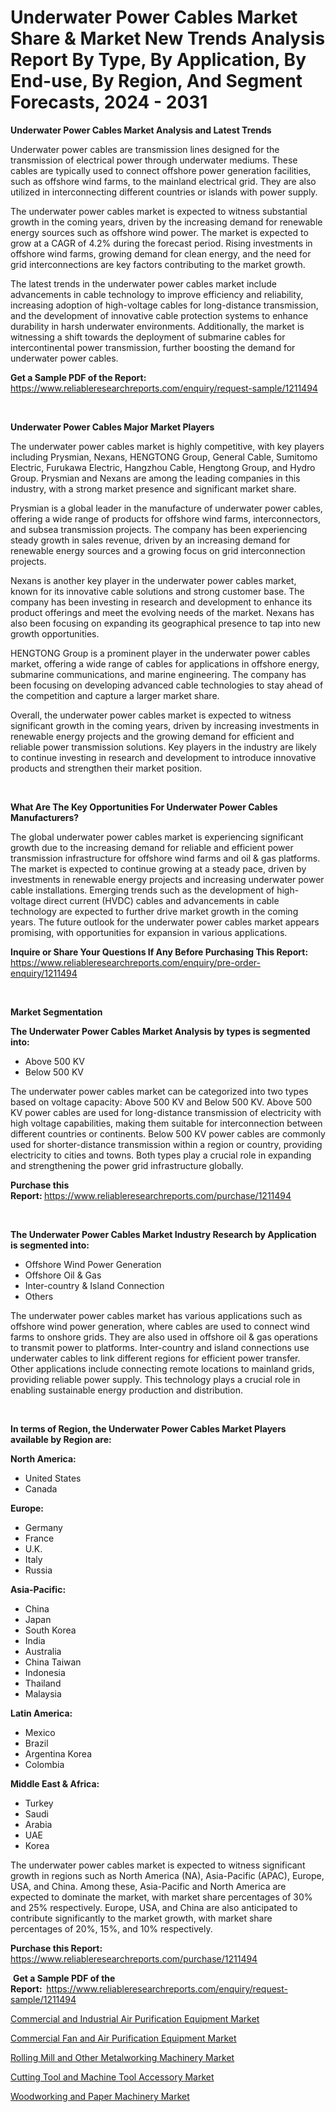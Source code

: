 <p><h1>Underwater Power Cables Market Share & Market New Trends Analysis Report By Type, By Application, By End-use, By Region, And Segment Forecasts, 2024 - 2031</h1></p><p><strong>Underwater Power Cables Market Analysis and Latest Trends</strong></p>
<p><p>Underwater power cables are transmission lines designed for the transmission of electrical power through underwater mediums. These cables are typically used to connect offshore power generation facilities, such as offshore wind farms, to the mainland electrical grid. They are also utilized in interconnecting different countries or islands with power supply.</p><p>The underwater power cables market is expected to witness substantial growth in the coming years, driven by the increasing demand for renewable energy sources such as offshore wind power. The market is expected to grow at a CAGR of 4.2% during the forecast period. Rising investments in offshore wind farms, growing demand for clean energy, and the need for grid interconnections are key factors contributing to the market growth.</p><p>The latest trends in the underwater power cables market include advancements in cable technology to improve efficiency and reliability, increasing adoption of high-voltage cables for long-distance transmission, and the development of innovative cable protection systems to enhance durability in harsh underwater environments. Additionally, the market is witnessing a shift towards the deployment of submarine cables for intercontinental power transmission, further boosting the demand for underwater power cables.</p></p>
<p><strong>Get a Sample PDF of the Report:&nbsp;</strong> <a href="https://www.reliableresearchreports.com/enquiry/request-sample/1211494">https://www.reliableresearchreports.com/enquiry/request-sample/1211494</a></p>
<p>&nbsp;</p>
<p><strong>Underwater Power Cables Major Market Players</strong></p>
<p><p>The underwater power cables market is highly competitive, with key players including Prysmian, Nexans, HENGTONG Group, General Cable, Sumitomo Electric, Furukawa Electric, Hangzhou Cable, Hengtong Group, and Hydro Group. Prysmian and Nexans are among the leading companies in this industry, with a strong market presence and significant market share.</p><p>Prysmian is a global leader in the manufacture of underwater power cables, offering a wide range of products for offshore wind farms, interconnectors, and subsea transmission projects. The company has been experiencing steady growth in sales revenue, driven by an increasing demand for renewable energy sources and a growing focus on grid interconnection projects.</p><p>Nexans is another key player in the underwater power cables market, known for its innovative cable solutions and strong customer base. The company has been investing in research and development to enhance its product offerings and meet the evolving needs of the market. Nexans has also been focusing on expanding its geographical presence to tap into new growth opportunities.</p><p>HENGTONG Group is a prominent player in the underwater power cables market, offering a wide range of cables for applications in offshore energy, submarine communications, and marine engineering. The company has been focusing on developing advanced cable technologies to stay ahead of the competition and capture a larger market share.</p><p>Overall, the underwater power cables market is expected to witness significant growth in the coming years, driven by increasing investments in renewable energy projects and the growing demand for efficient and reliable power transmission solutions. Key players in the industry are likely to continue investing in research and development to introduce innovative products and strengthen their market position.</p></p>
<p>&nbsp;</p>
<p><strong>What Are The Key Opportunities For Underwater Power Cables Manufacturers?</strong></p>
<p><p>The global underwater power cables market is experiencing significant growth due to the increasing demand for reliable and efficient power transmission infrastructure for offshore wind farms and oil & gas platforms. The market is expected to continue growing at a steady pace, driven by investments in renewable energy projects and increasing underwater power cable installations. Emerging trends such as the development of high-voltage direct current (HVDC) cables and advancements in cable technology are expected to further drive market growth in the coming years. The future outlook for the underwater power cables market appears promising, with opportunities for expansion in various applications.</p></p>
<p><strong>Inquire or Share Your Questions If Any Before Purchasing This Report:</strong> <a href="https://www.reliableresearchreports.com/enquiry/pre-order-enquiry/1211494">https://www.reliableresearchreports.com/enquiry/pre-order-enquiry/1211494</a></p>
<p>&nbsp;</p>
<p><strong>Market Segmentation</strong></p>
<p><strong>The Underwater Power Cables Market Analysis by types is segmented into:</strong></p>
<p><ul><li>Above 500 KV</li><li>Below 500 KV</li></ul></p>
<p><p>The underwater power cables market can be categorized into two types based on voltage capacity: Above 500 KV and Below 500 KV. Above 500 KV power cables are used for long-distance transmission of electricity with high voltage capabilities, making them suitable for interconnection between different countries or continents. Below 500 KV power cables are commonly used for shorter-distance transmission within a region or country, providing electricity to cities and towns. Both types play a crucial role in expanding and strengthening the power grid infrastructure globally.</p></p>
<p><strong>Purchase this Report:&nbsp;</strong><a href="https://www.reliableresearchreports.com/purchase/1211494">https://www.reliableresearchreports.com/purchase/1211494</a></p>
<p>&nbsp;</p>
<p><strong>The Underwater Power Cables Market Industry Research by Application is segmented into:</strong></p>
<p><ul><li>Offshore Wind Power Generation</li><li>Offshore Oil & Gas</li><li>Inter-country & Island Connection</li><li>Others</li></ul></p>
<p><p>The underwater power cables market has various applications such as offshore wind power generation, where cables are used to connect wind farms to onshore grids. They are also used in offshore oil & gas operations to transmit power to platforms. Inter-country and island connections use underwater cables to link different regions for efficient power transfer. Other applications include connecting remote locations to mainland grids, providing reliable power supply. This technology plays a crucial role in enabling sustainable energy production and distribution.</p></p>
<p>&nbsp;</p>
<p><strong>In terms of Region, the Underwater Power Cables Market Players available by Region are:</strong></p>
<p>
    <p> <strong> North America: </strong>
        <ul>
            <li>United States</li>
            <li>Canada</li>
        </ul>
        </p> 
    <p> <strong> Europe: </strong>
        <ul>
            <li>Germany</li>
            <li>France</li>
            <li>U.K.</li>
            <li>Italy</li>
            <li>Russia</li>
        </ul>
        </p> 
    <p> <strong> Asia-Pacific: </strong>
        <ul>
            <li>China</li>
            <li>Japan</li>
            <li>South Korea</li>
            <li>India</li>
            <li>Australia</li>
            <li>China Taiwan</li>
            <li>Indonesia</li>
            <li>Thailand</li>
            <li>Malaysia</li>
        </ul>
        </p> 
    <p> <strong> Latin America: </strong>
        <ul>
            <li>Mexico</li>
            <li>Brazil</li>
            <li>Argentina Korea</li>
            <li>Colombia</li>
        </ul>
        </p> 
    <p> <strong> Middle East & Africa: </strong>
        <ul>
            <li>Turkey</li>
            <li>Saudi</li>
            <li>Arabia</li>
            <li>UAE</li>
            <li>Korea</li>
        </ul>
    </p>
    </p>
<p><p>The underwater power cables market is expected to witness significant growth in regions such as North America (NA), Asia-Pacific (APAC), Europe, USA, and China. Among these, Asia-Pacific and North America are expected to dominate the market, with market share percentages of 30% and 25% respectively. Europe, USA, and China are also anticipated to contribute significantly to the market growth, with market share percentages of 20%, 15%, and 10% respectively.</p></p>
<p><strong>Purchase this Report: </strong><a href="https://www.reliableresearchreports.com/purchase/1211494">https://www.reliableresearchreports.com/purchase/1211494</a></p>
<p>&nbsp;<strong>Get a Sample PDF of the Report:&nbsp;&nbsp;</strong><a href="https://www.reliableresearchreports.com/enquiry/request-sample/1211494">https://www.reliableresearchreports.com/enquiry/request-sample/1211494</a></p>
<p><strong></strong></p>
<p><p><a href="https://medium.com/@eldabernier/commercial-and-industrial-air-purification-equipment-market-size-and-market-trends-complete-5a19c6222bca">Commercial and Industrial Air Purification Equipment Market</a></p><p><a href="https://medium.com/@eldabernier/commercial-fan-and-air-purification-equipment-market-comprehensive-assessment-by-type-83323afa7b6a">Commercial Fan and Air Purification Equipment Market</a></p><p><a href="https://medium.com/@eldabernier/rolling-mill-and-other-metalworking-machinery-market-analysis-and-sze-forecasted-for-period-from-fcff5101deee">Rolling Mill and Other Metalworking Machinery Market</a></p><p><a href="https://medium.com/@eldabernier/cutting-tool-and-machine-tool-accessory-market-trends-forecast-and-competitive-analysis-to-2031-f6e008c148eb">Cutting Tool and Machine Tool Accessory Market</a></p><p><a href="https://medium.com/@eldabernier/woodworking-and-paper-machinery-market-size-and-market-trends-complete-industry-overview-2024-to-f637bfc3723f">Woodworking and Paper Machinery Market</a></p></p>